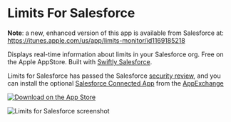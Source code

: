 # Limits For Salesforce

**Note**: a new, enhanced version of this app is available from Salesforce at: https://itunes.apple.com/us/app/limits-monitor/id1169185218

Displays real-time information about limits in your Salesforce org. Free on the Apple AppStore.
Built with [Swiftly Salesforce](https://github.com/mike4aday/swiftlysalesforce).

Limits for Salesforce has passed the Salesforce [security review](https://developer.salesforce.com/page/Security_Review), and you can install the optional [Salesforce Connected App](https://developer.salesforce.com/page/Connected_Apps) from the [AppExchange](https://appexchange.salesforce.com/listingDetail?listingId=a0N3A00000E8VDQUA3)

[![Download on the App Store](https://linkmaker.itunes.apple.com/images/badges/en-us/badge_appstore-lrg.svg)](https://itunes.apple.com/us/app/limits-for-salesforce/id1097448006?mt=8)

![Limits for Salesforce screenshot](http://a1.mzstatic.com/us/r30/Purple30/v4/b3/dd/8c/b3dd8c82-8b6a-05a8-ef26-4040ba4e7d53/screen696x696.jpeg)

